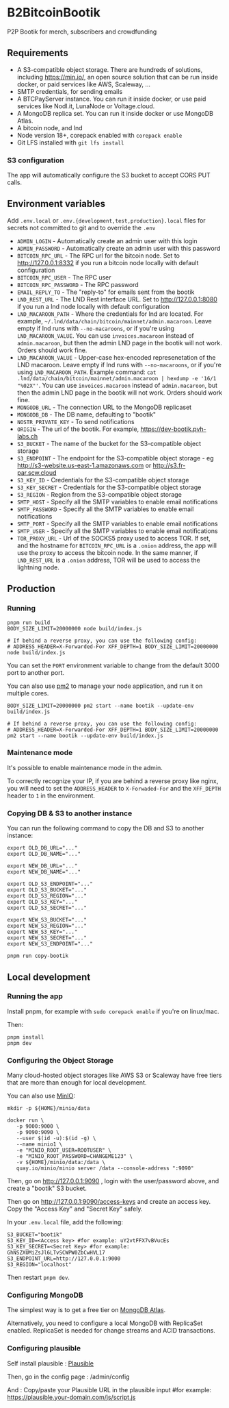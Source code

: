 # B2BitcoinBootik

P2P Bootik for merch, subscribers and crowdfunding

## Requirements

- A S3-compatible object storage. There are hundreds of solutions, including https://min.io/, an open source solution that can be run inside docker, or paid services like AWS, Scaleway, ...
- SMTP credentials, for sending emails
- A BTCPayServer instance. You can run it inside docker, or use paid services like Nodl.it, LunaNode or Voltage.cloud.
- A MongoDB replica set. You can run it inside docker or use MongoDB Atlas.
- A bitcoin node, and lnd
- Node version 18+, corepack enabled with `corepack enable`
- Git LFS installed with `git lfs install`

### S3 configuration

The app will automatically configure the S3 bucket to accept CORS PUT calls.

## Environment variables

Add `.env.local` or `.env.{development,test,production}.local` files for secrets not committed to git and to override the `.env`

- `ADMIN_LOGIN` - Automatically create an admin user with this login
- `ADMIN_PASSWORD` - Automatically create an admin user with this password
- `BITCOIN_RPC_URL` - The RPC url for the bitcoin node. Set to http://127.0.0.1:8332 if you run a bitcoin node locally with default configuration
- `BITCOIN_RPC_USER` - The RPC user
- `BITCOIN_RPC_PASSWORD` - The RPC password
- `EMAIL_REPLY_TO` - The "reply-to" for emails sent from the bootik
- `LND_REST_URL` - The LND Rest interface URL. Set to http://127.0.0.1:8080 if you run a lnd node locally with default configuration
- `LND_MACAROON_PATH` - Where the credentials for lnd are located. For example, `~/.lnd/data/chain/bitcoin/mainnet/admin.macaroon`. Leave empty if lnd runs with `--no-macaroons`, or if you're using `LND_MACAROON_VALUE`. You can use `invoices.macaroon` instead of `admin.macaroon`, but then the admin LND page in the bootik will not work. Orders should work fine.
- `LND_MACAROON_VALUE` - Upper-case hex-encoded represenetation of the LND macaroon. Leave empty if lnd runs with `--no-macaroons`, or if you're using `LND_MACAROON_PATH`. Example command: `cat .lnd/data/chain/bitcoin/mainnet/admin.macaroon | hexdump -e '16/1 "%02X"'`. You can use `invoices.macaroon` instead of `admin.macaroon`, but then the admin LND page in the bootik will not work. Orders should work fine.
- `MONGODB_URL` - The connection URL to the MongoDB replicaset
- `MONGODB_DB` - The DB name, defaulting to "bootik"
- `NOSTR_PRIVATE_KEY` - To send notifications
- `ORIGIN` - The url of the bootik. For example, https://dev-bootik.pvh-labs.ch
- `S3_BUCKET` - The name of the bucket for the S3-compatible object storage
- `S3_ENDPOINT` - The endpoint for the S3-compatible object storage - eg http://s3-website.us-east-1.amazonaws.com or http://s3.fr-par.scw.cloud
- `S3_KEY_ID` - Credentials for the S3-compatible object storage
- `S3_KEY_SECRET` - Credentials for the S3-compatible object storage
- `S3_REGION` - Region from the S3-compatible object storage
- `SMTP_HOST` - Specify all the SMTP variables to enable email notifications
- `SMTP_PASSWORD` - Specify all the SMTP variables to enable email notifications
- `SMTP_PORT` - Specify all the SMTP variables to enable email notifications
- `SMTP_USER` - Specify all the SMTP variables to enable email notifications
- `TOR_PROXY_URL` - Url of the SOCKS5 proxy used to access TOR. If set, and the hostname for `BITCOIN_RPC_URL` is a `.onion` address, the app will use the proxy to access the bitcoin node. In the same manner, if `LND_REST_URL` is a `.onion` address, TOR will be used to access the lightning node.

## Production

### Running

```shell
pnpm run build
BODY_SIZE_LIMIT=20000000 node build/index.js

# If behind a reverse proxy, you can use the following config:
# ADDRESS_HEADER=X-Forwarded-For XFF_DEPTH=1 BODY_SIZE_LIMIT=20000000 node build/index.js
```

You can set the `PORT` environment variable to change from the default 3000 port to another port.

You can also use [pm2](https://pm2.keymetrics.io/docs/usage/quick-start/) to manage your node application, and run it on multiple cores.

```shell
BODY_SIZE_LIMIT=20000000 pm2 start --name bootik --update-env build/index.js

# If behind a reverse proxy, you can use the following config:
# ADDRESS_HEADER=X-Forwarded-For XFF_DEPTH=1 BODY_SIZE_LIMIT=20000000 pm2 start --name bootik --update-env build/index.js
```

### Maintenance mode

It's possible to enable maintenance mode in the admin.

To correctly recognize your IP, if you are behind a reverse proxy like nginx, you will need to set the `ADDRESS_HEADER` to `X-Forwaded-For` and the `XFF_DEPTH` header to `1` in the environment.

### Copying DB & S3 to another instance

You can run the following command to copy the DB and S3 to another instance:

```shell
export OLD_DB_URL="..."
export OLD_DB_NAME="..."

export NEW_DB_URL="..."
export NEW_DB_NAME="..."

export OLD_S3_ENDPOINT="..."
export OLD_S3_BUCKET="..."
export OLD_S3_REGION="..."
export OLD_S3_KEY="..."
export OLD_S3_SECRET="..."

export NEW_S3_BUCKET="..."
export NEW_S3_REGION="..."
export NEW_S3_KEY="..."
export NEW_S3_SECRET="..."
export NEW_S3_ENDPOINT="..."

pnpm run copy-bootik
```

## Local development

### Running the app

Install pnpm, for example with `sudo corepack enable` if you're on linux/mac.

Then:

```
pnpm install
pnpm dev
```

### Configuring the Object Storage

Many cloud-hosted object storages like AWS S3 or Scaleway have free tiers that are more than enough for local development.

You can also use [MinIO](https://min.io/docs/minio/container/index.html):

```
mkdir -p ${HOME}/minio/data

docker run \
   -p 9000:9000 \
   -p 9090:9090 \
   --user $(id -u):$(id -g) \
   --name minio1 \
   -e "MINIO_ROOT_USER=ROOTUSER" \
   -e "MINIO_ROOT_PASSWORD=CHANGEME123" \
   -v ${HOME}/minio/data:/data \
   quay.io/minio/minio server /data --console-address ":9090"
```

Then, go on http://127.0.0.1:9090 , login with the user/password above, and create a "bootik" S3 bucket.

Then go on http://127.0.0.1:9090/access-keys and create an access key. Copy the "Access Key" and "Secret Key" safely.

In your `.env.local` file, add the following:

```dotenv
S3_BUCKET="bootik"
S3_KEY_ID=<Access key> #for example: uY2vtFFX7vBVucEs
S3_KEY_SECRET=<Secret Key> #for example: GhNSZXUMiZsJl6LTvSCWPW0ZbCwHVL17
S3_ENDPOINT_URL=http://127.0.0.1:9000
S3_REGION="localhost"
```

Then restart `pnpm dev`.

### Configuring MongoDB

The simplest way is to get a free tier on [MongoDB Atlas](https://www.mongodb.com/atlas/database).

Alternatively, you need to configure a local MongoDB with ReplicaSet enabled. ReplicaSet is needed for change streams and ACID transactions.

### Configuring plausible

Self install plausible : [Plausible](https://plausible.io/docs/self-hosting)

Then, go in the config page : /admin/config

And : Copy/paste your Plausible URL in the plausible input
#for example: https://plausible.your-domain.com/js/script.js
